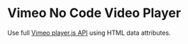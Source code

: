 # Vimeo No Code Video Player

Use full [Vimeo player.js API](https://github.com/vimeo/player.js/) using HTML data attributes.